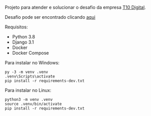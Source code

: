 Projeto para atender e solucionar o desafio da empresa [T10 Digital](https://t10.digital/). 

Desafio pode ser encontrado clicando [aqui](https://github.com/t10d/backend-assessment)

Requisitos:
 - Python 3.8
 - Django 3.1
 - Docker 
 - Docker Compose

Para instalar no Windows:
```
py -3 -m venv .venv
.venv\Scripts\activate
pip install -r requirements-dev.txt
```

Para instalar no Linux:
```
python3 -m venv .venv
source .venv/bin/activate
pip install -r requirements-dev.txt
```
